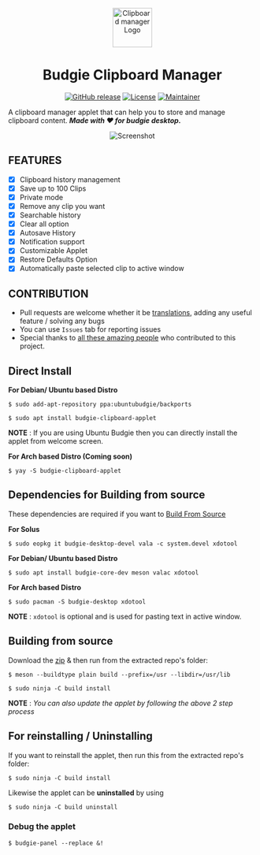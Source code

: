 <p align="center"><a href="#budgie-clipboard-manager"><img src="https://raw.githubusercontent.com/prateekmedia/budgie-clipboard-applet/main/images/clipmgr.png" height=80px alt="Clipboard manager Logo"/></a></p>
<h1 align="center">Budgie Clipboard Manager</h1>
<p align="center">
<a href="https://github.com/prateekmedia/budgie-clipboard-applet/releases"><img alt="GitHub release" src="https://img.shields.io/github/v/release/prateekmedia/budgie-clipboard-applet?color=blueviolet"/></a> <a href="LICENSE"><img alt="License" src="https://img.shields.io/github/license/prateekmedia/budgie-clipboard-applet?color=blueviolet"/></a> <a href="https://github.com/prateekmedia"><img alt="Maintainer" src="https://img.shields.io/badge/Maintainer-prateekmedia-blueviolet"/></a>
</p>

A clipboard manager applet that can help you to store and manage clipboard content. 
***Made with ♥️ for budgie desktop.***

<p align="center"><img src="https://raw.githubusercontent.com/prateekmedia/budgie-clipboard-applet/main/images/screenshot.png" alt="Screenshot"/></p>

## FEATURES
- [x] Clipboard history management
- [x] Save up to 100 Clips
- [x] Private mode 
- [x] Remove any clip you  want
- [x] Searchable history
- [x] Clear all option
- [x] Autosave History
- [x] Notification support
- [x] Customizable Applet
- [x] Restore Defaults Option
- [x] Automatically paste selected clip to active window

## CONTRIBUTION
-  Pull requests are welcome whether it be [translations](https://github.com/prateekmedia/budgie-clipboard-applet/releases/tag/v0.9.8), adding any useful feature / solving any bugs
-  You can use `Issues` tab for reporting issues
-  Special thanks to [all these amazing people](https://github.com/prateekmedia/budgie-clipboard-applet/graphs/contributors) who contributed to this project.

## Direct Install
**For Debian/ Ubuntu based Distro**
```
$ sudo add-apt-repository ppa:ubuntubudgie/backports

$ sudo apt install budgie-clipboard-applet
```

**NOTE** : If you are using Ubuntu Budgie then you can directly install the applet from welcome screen.


**For Arch based Distro (Coming soon)**
```
$ yay -S budgie-clipboard-applet
```

## Dependencies for Building from source
These dependencies are required if you want to [Build From Source](#Building-from-source)

**For Solus**
```
$ sudo eopkg it budgie-desktop-devel vala -c system.devel xdotool
```

**For Debian/ Ubuntu based Distro**
```
$ sudo apt install budgie-core-dev meson valac xdotool
```
**For Arch based Distro**
```
$ sudo pacman -S budgie-desktop xdotool
```
**NOTE** : `xdotool` is optional and is used for pasting text in active window.

## Building from source
Download the [zip](https://github.com/prateekmedia/budgie-clipboard-applet/archive/main.zip) & then run from the extracted repo's folder:

```
$ meson --buildtype plain build --prefix=/usr --libdir=/usr/lib

$ sudo ninja -C build install
```
**NOTE** : *You can also update the applet by following the above 2 step process*

## For reinstalling / Uninstalling
If you want to reinstall the applet, then run this from the extracted repo's folder:

```
$ sudo ninja -C build install
```
Likewise the applet can be **uninstalled** by using 
```
$ sudo ninja -C build uninstall
```

### Debug the applet
```
$ budgie-panel --replace &!
```
